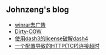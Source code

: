 ## Johnzeng's blog

- [winrar去广告](winrar-remove-ad/readme.md)
- [Dirty-COW](dirty_cow/README.md)
- [使用dash3的license破解dash4](dash4crack/readme.md)
- [一个配置导致的HTTP(TCP)连接超时](tw_recycle/README.md)

